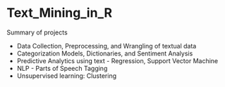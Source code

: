 # Text_Mining_in_R

Summary of projects
- Data Collection, Preprocessing, and Wrangling of textual data
- Categorization Models, Dictionaries, and Sentiment Analysis
- Predictive Analytics using text - Regression, Support Vector Machine
- NLP - Parts of Speech Tagging
- Unsupervised learning: Clustering 
